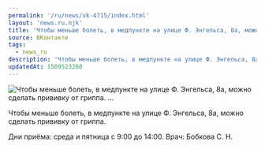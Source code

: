 ```yaml
---
permalink: '/ru/news/vk-4715/index.html'
layout: 'news.ru.njk'
title: 'Чтобы меньше болеть, в медпункте на улице Ф. Энгельса, 8а, можно сделать прививку от гриппа.  …'
source: ВКонтакте
tags:
  - news_ru
description: 'Чтобы меньше болеть, в медпункте на улице Ф. Энгельса, 8а, можно сделать прививку от гриппа.  …'
updatedAt: 1509523260
---
```

![Чтобы меньше болеть, в медпункте на улице Ф. Энгельса, 8а, можно сделать прививку от гриппа.  …](https://sun9-32.userapi.com/impf/83ObMml1UDZY-9miXTdCtwJdniRgBfam890Lvw/xve5m5f-fOk.jpg?size=1280x876&quality=96&proxy=1&sign=e1e641cf79c38ac59eea718687dc85a9&c_uniq_tag=c0ebP3mHFHQI6kU3QIZdMZbCFyLf_ajkUvmbWF4KBvM&type=album)

Чтобы меньше болеть, в медпункте на улице Ф. Энгельса, 8а, можно сделать прививку от гриппа.

Дни приёма: среда и пятница с 9:00 до 14:00.
Врач: Бобкова С. Н.
